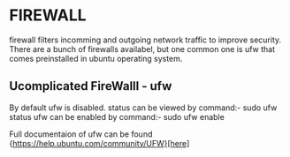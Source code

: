# FIREWALL
firewall filters incomming and outgoing network traffic to improve security.
There are a bunch of firewalls availabel, but one common one is ufw that comes preinstalled 
in ubuntu operating system.

## Ucomplicated FireWalll - ufw
By default ufw is disabled.
status can be viewed by command:-
	sudo ufw status
ufw can be enabled by command:-
	sudo ufw enable

Full documentaion of ufw can be found {https://help.ubuntu.com/community/UFW}[here]
